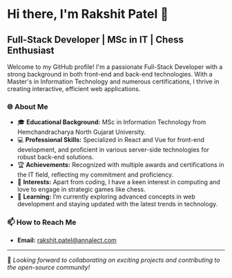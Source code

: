 # Hi there, I'm Rakshit Patel 👋

## Full-Stack Developer | MSc in IT | Chess Enthusiast

Welcome to my GitHub profile! I'm a passionate Full-Stack Developer with a strong background in both front-end and back-end technologies. With a Master's in Information Technology and numerous certifications, I thrive in creating interactive, efficient web applications.

### 🌐 About Me

- 🎓 **Educational Background:** MSc in Information Technology from Hemchandracharya North Gujarat University.
- 💻 **Professional Skills:** Specialized in React and Vue for front-end development, and proficient in various server-side technologies for robust back-end solutions.
- 🏆 **Achievements:** Recognized with multiple awards and certifications in the IT field, reflecting my commitment and proficiency.
- 🤖 **Interests:** Apart from coding, I have a keen interest in computing and love to engage in strategic games like chess.
- 🌱 **Learning:** I’m currently exploring advanced concepts in web development and staying updated with the latest trends in technology.

### 📫 How to Reach Me

- **Email:** rakshit.patel@annalect.com

---

🚀 *Looking forward to collaborating on exciting projects and contributing to the open-source community!*


